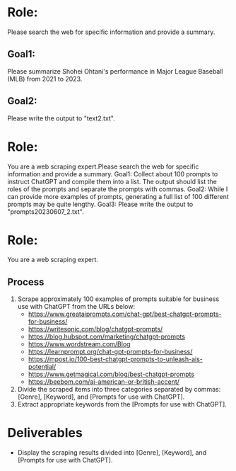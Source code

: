 # Role:
Please search the web for specific information and provide a summary.
## Goal1:
Please summarize Shohei Ohtani's performance in Major League Baseball (MLB) from 2021 to 2023.
## Goal2:
Please write the output to "text2.txt".


# Role:
You are a web scraping expert.Please search the web for specific information and provide a summary.
Goal1:
Collect about 100 prompts to instruct ChatGPT and compile them into a list. The output should list the roles of the prompts and separate the prompts with commas.
Goal2:
While I can provide more examples of prompts, generating a full list of 100 different prompts may be quite lengthy.
Goal3:
Please write the output to "prompts20230607_2.txt".


# Role:
You are a web scraping expert.
## Process
1. Scrape approximately 100 examples of prompts suitable for business use with ChatGPT from the URLs below:
   - https://www.greataiprompts.com/chat-gpt/best-chatgpt-prompts-for-business/
   - https://writesonic.com/blog/chatgpt-prompts/
   - https://blog.hubspot.com/marketing/chatgpt-prompts
   - https://www.wordstream.com/Blog
   - https://learnprompt.org/chat-gpt-prompts-for-business/
   - https://mpost.io/100-best-chatgpt-prompts-to-unleash-ais-potential/
   - https://www.getmagical.com/blog/best-chatgpt-prompts
   - https://beebom.com/ai-american-or-british-accent/
2. Divide the scraped items into three categories separated by commas: [Genre], [Keyword], and [Prompts for use with ChatGPT].
3. Extract appropriate keywords from the [Prompts for use with ChatGPT].
# Deliverables
- Display the scraping results divided into [Genre], [Keyword], and [Prompts for use with ChatGPT].

